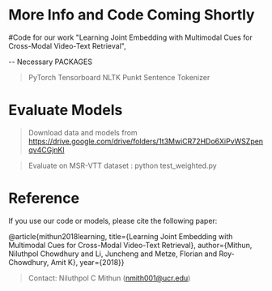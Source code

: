 # More Info and Code Coming Shortly

#Code for our work "Learning Joint Embedding with Multimodal Cues for Cross-Modal Video-Text Retrieval", 

-- Necessary PACKAGES
> PyTorch
> Tensorboard
> NLTK Punkt Sentence Tokenizer


# Evaluate Models
> Download data and models from https://drive.google.com/drive/folders/1t3MwiCR72HDo6XiPvWSZpenqv4CGjnKl

> Evaluate on MSR-VTT dataset : python test_weighted.py


# Reference 
If you use our code or models, please cite the following paper:

@article{mithun2018learning, 
title={Learning Joint Embedding with Multimodal Cues for Cross-Modal Video-Text Retrieval}, author={Mithun, Niluthpol Chowdhury and Li, Juncheng and Metze, Florian and Roy-Chowdhury, Amit K}, year={2018}}

> Contact: Niluthpol C Mithun (nmith001@ucr.edu)
